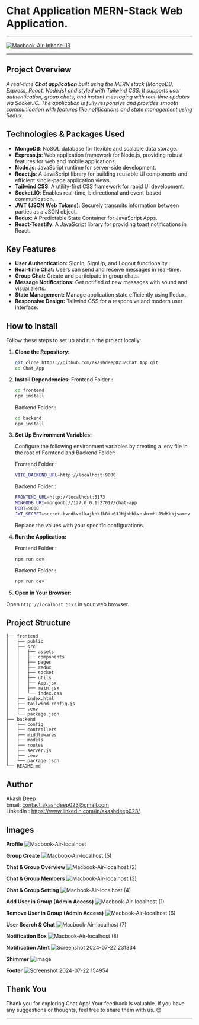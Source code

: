 # Chat Application MERN-Stack Web Application.


---

<a style="" href="https://chat-application-jack.vercel.app/">
  
![Macbook-Air-Iphone-13](https://github.com/user-attachments/assets/24edbef0-083f-44d4-9717-3e659ecb404b)

</a>

---

## Project Overview

_A real-time **Chat application** built using the MERN stack (MongoDB, Express, React, Node.js) and styled with Tailwind CSS. It supports user authentication, group chats, and instant messaging with real-time updates via Socket.IO. The application is fully responsive and provides smooth communication with features like notifications and state management using Redux._

## Technologies & Packages Used

-   **MongoDB**: NoSQL database for flexible and scalable data storage.
-   **Express.js**: Web application framework for Node.js, providing robust features for web and mobile applications.
-   **Node.js**: JavaScript runtime for server-side development.
-   **React.js**: A JavaScript library for building reusable UI components and efficient single-page application views.
-   **Tailwind CSS**: A utility-first CSS framework for rapid UI development.
-   **Socket.IO**: Enables real-time, bidirectional and event-based communication.
-   **JWT (JSON Web Tokens)**: Securely transmits information between parties as a JSON object.
-   **Redux**: A Predictable State Container for JavaScript Apps.
-   **React-Toastify**: A JavaScript library for providing toast notifications in React.

## Key Features

-   **User Authentication:** SignIn, SignUp, and Logout functionality.
-   **Real-time Chat:** Users can send and receive messages in real-time.
-   **Group Chat:** Create and participate in group chats.
-   **Message Notifications:** Get notified of new messages with sound and visual alerts.
-   **State Management:** Manage application state efficiently using Redux.
-   **Responsive Design:** Tailwind CSS for a responsive and modern user interface.
<!-- -   **User Status:** Display online/offline status of users. -->

## How to Install

Follow these steps to set up and run the project locally:

1.  **Clone the Repository:**

    ```bash
    git clone https://github.com/akashdeep023/Chat_App.git
    cd Chat_App
    ```

2.  **Install Dependencies:**
    Frontend Folder :

    ```bash
    cd frontend
    npm install
    ```

    Backend Folder :

    ```bash
    cd backend
    npm install
    ```

3.  **Set Up Environment Variables:**

    Configure the following environment variables by creating a .env file in the root of Forntend and Backend Folder:

    Frontend Folder :

    ```bash
    VITE_BACKEND_URL=http://localhost:9000
    ```

    Backend Folder :

    ```bash
    FRONTEND_URL=http://localhost:5173
    MONGODB_URI=mongodb://127.0.0.1:27017/chat-app
    PORT=9000
    JWT_SECRET=secret-kvndkvdlkajkhkJkBiu6JJNjkbhkvnskcmhLJ5dKbkjsamnv
    ```

    Replace the values with your specific configurations.

4.  **Run the Application:**

    Frontend Folder :

    ```bash
    npm run dev
    ```

    Backend Folder :

    ```bash
    npm run dev
    ```

5.  **Open in Your Browser:**

Open `http://localhost:5173` in your web browser.

## Project Structure

    ├── frontend
    │   ├── public
    │   ├── src
    │   │   ├── assets
    │   │   ├── components
    │   │   ├── pages
    │   │   ├── redux
    │   │   ├── socket
    │   │   ├── utils
    │   │   ├── App.jsx
    │   │   ├── main.jsx
    │   │   └── index.css
    │   ├── index.html
    │   ├── tailwind.config.js
    │   ├── .env
    │   └── package.json
    ├── backend
    │   ├── config
    │   ├── controllers
    │   ├── middlewares
    │   ├── models
    │   ├── routes
    │   ├── server.js
    │   ├── .env
    │   └── package.json
    └── README.md

## Author

Akash Deep \
Email: contact.akashdeep023@gmail.com \
LinkedIn : https://www.linkedin.com/in/akashdeep023/

## Images
**Profile**
![Macbook-Air-localhost](https://github.com/user-attachments/assets/7ea906d8-10a9-4e79-a3aa-46f45dd328bb)

**Group Create**
![Macbook-Air-localhost (5)](https://github.com/user-attachments/assets/49cff226-f372-4668-8095-8f741265edc3)

**Chat & Group Overview**
![Macbook-Air-localhost (2)](https://github.com/user-attachments/assets/1c367efe-4059-432c-8e6c-86ccb41bf712)

**Chat & Group Members**
![Macbook-Air-localhost (3)](https://github.com/user-attachments/assets/58764949-ac05-4c6b-ae6d-34c1d3232f64)

**Chat & Group Setting**
![Macbook-Air-localhost (4)](https://github.com/user-attachments/assets/33001244-8e21-46ff-b047-14bcac81829d)

**Add User in Group (Admin Access)**
![Macbook-Air-localhost (1)](https://github.com/user-attachments/assets/3dbf0fdb-4754-4d77-af5e-81fbf7a681d5)

**Remove User in Group (Admin Access)**
![Macbook-Air-localhost (6)](https://github.com/user-attachments/assets/526d6786-8813-4997-922c-bc3bfba2ee8b)

**User Search & Chat**
![Macbook-Air-localhost (7)](https://github.com/user-attachments/assets/b187e389-0fac-4c50-ba9c-aee1f9f55d66)

**Notification Box**
![Macbook-Air-localhost (8)](https://github.com/user-attachments/assets/376bdfd8-7ffa-435b-b506-0a7405d5137c)

**Notification Alert**
![Screenshot 2024-07-22 231334](https://github.com/user-attachments/assets/fbaa92af-ee49-48b7-8442-cd8f8cc4d3bc)

**Shimmer**
![image](https://github.com/user-attachments/assets/45b6665a-9e2d-4a61-b092-7cb7a0b775be)

**Footer**
![Screenshot 2024-07-22 154954](https://github.com/user-attachments/assets/82daa377-4285-45a3-af99-f0920344fa0b)

## Thank You

Thank you for exploring Chat App! Your feedback is valuable. If you have any suggestions or thoughts, feel free to share them with us. 😊

---
